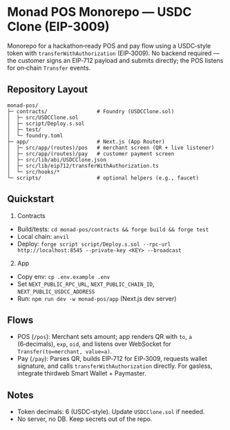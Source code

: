 # Monad POS Monorepo — USDC Clone (EIP-3009)

Monorepo for a hackathon‑ready POS and pay flow using a USDC‑style token with `transferWithAuthorization` (EIP‑3009). No backend required — the customer signs an EIP‑712 payload and submits directly; the POS listens for on‑chain `Transfer` events.

## Repository Layout

```
monad-pos/
├─ contracts/                # Foundry (USDCClone.sol)
│  ├─ src/USDCClone.sol
│  ├─ script/Deploy.s.sol
│  ├─ test/
│  └─ foundry.toml
├─ app/                      # Next.js (App Router)
│  ├─ src/app/(routes)/pos   # merchant screen (QR + live listener)
│  ├─ src/app/(routes)/pay   # customer payment screen
│  ├─ src/lib/abi/USDCClone.json
│  ├─ src/lib/eip712/transferWithAuthorization.ts
│  └─ src/hooks/*
└─ scripts/                  # optional helpers (e.g., faucet)
```

## Quickstart

1) Contracts
- Build/tests: `cd monad-pos/contracts && forge build && forge test`
- Local chain: `anvil`
- Deploy: `forge script script/Deploy.s.sol --rpc-url http://localhost:8545 --private-key <KEY> --broadcast`

2) App
- Copy env: `cp .env.example .env`
- Set `NEXT_PUBLIC_RPC_URL`, `NEXT_PUBLIC_CHAIN_ID`, `NEXT_PUBLIC_USDCC_ADDRESS`
- Run: `npm run dev -w monad-pos/app` (Next.js dev server)

## Flows
- POS (`/pos`): Merchant sets amount; app renders QR with `to`, `a` (6‑decimals), `exp`, `oid`, and listens over WebSocket for `Transfer(to=merchant, value=a)`.
- Pay (`/pay`): Parses QR, builds EIP‑712 for EIP‑3009, requests wallet signature, and calls `transferWithAuthorization` directly. For gasless, integrate thirdweb Smart Wallet + Paymaster.

## Notes
- Token decimals: 6 (USDC‑style). Update `USDCClone.sol` if needed.
- No server, no DB. Keep secrets out of the repo.
